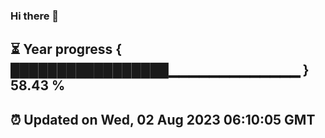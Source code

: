 ### Hi there 👋
⏳ Year progress { █████████████████▁▁▁▁▁▁▁▁▁▁▁▁▁ } 58.43 %
---
⏰ Updated on Wed, 02 Aug 2023 06:10:05 GMT
---
